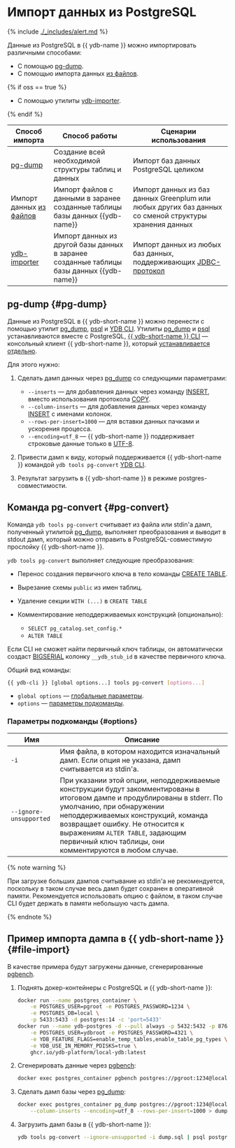 # Импорт данных из PostgreSQL

{% include [./_includes/alert.md](./_includes/alert_preview.md) %}

Данные из PostgreSQL в {{ ydb-name }} можно импортировать различными способами:

- С помощью [pg-dump](#pg-dump).
- С помощью импорта данных [из файлов](#file-import).

{% if oss == true %}

- С помощью утилиты [ydb-importer](../integrations/ingestion/import-jdbc.md).

{% endif %}

|Способ импорта|Способ работы|Сценарии использования|
|--------------|------------------|------------|
|[pg-dump](#pg-dump)|Создание всей необходимой структуры таблиц и данных|Импорт баз данных PostgreSQL целиком|
|Импорт данных [из файлов](../reference/ydb-cli/export-import/import-file.md)|Импорт файлов с данными в заранее созданные таблицы базы данных {{ydb-name}}|Импорт данных из баз данных Greenplum или любых других баз данных со сменой структуры хранения данных|{% if oss == true %}
|[ydb-importer](../integrations/ingestion/import-jdbc.md)|Импорт данных из другой базы данных в заранее созданные таблицы базы данных {{ydb-name}}|Импорт данных из любых баз данных, поддерживающих [JDBC-протокол](https://ru.wikipedia.org/wiki/Java_Database_Connectivity)|{% endif %}

## pg-dump {#pg-dump}

Данные из PostgreSQL в {{ ydb-short-name }} можно перенести c помощью утилит [pg_dump](https://www.postgresql.org/docs/current/app-pgdump.html), [psql](https://www.postgresql.org/docs/current/app-psql.html) и [YDB CLI](../reference/ydb-cli/index.md). Утилиты [pg_dump](https://www.postgresql.org/docs/current/app-pgdump.html) и [psql](https://www.postgresql.org/docs/current/app-psql.html) устанавливаются вместе с PostgreSQL, [{{ ydb-short-name }} CLI](../reference/ydb-cli/index.md) — консольный клиент {{ ydb-short-name }}, который [устанавливается отдельно](../reference/ydb-cli/install.md).

Для этого нужно:

1. Сделать дамп данных через [pg_dump](https://www.postgresql.org/docs/current/app-pgdump.html) со следующими параметрами:

    * `--inserts` — для добавления данных через команду [INSERT](./statements/insert_into.md), вместо использования протокола [COPY](https://www.postgresql.org/docs/current/sql-copy.html).
    * `--column-inserts` — для добавления данных через команду [INSERT](./statements/insert_into.md) с именами колонок.
    * `--rows-per-insert=1000` — для вставки данных пачками и ускорения процесса.
    * `--encoding=utf_8` — {{ ydb-short-name }} поддерживает строковые данные только в [UTF-8](https://ru.wikipedia.org/wiki/UTF-8).

2. Привести дамп к виду, который поддерживается {{ ydb-short-name }} командой `ydb tools pg-convert` [YDB CLI](../reference/ydb-cli/index.md).
3. Результат загрузить в {{ ydb-short-name }} в режиме postgres-совместимости.

## Команда pg-convert {#pg-convert}

Команда `ydb tools pg-convert` считывает из файла или stdin'а дамп, полученный утилитой [pg_dump](https://www.postgresql.org/docs/current/app-pgdump.html), выполняет преобразования и выводит в stdout дамп, который можно отправить в PostgreSQL-совместимую прослойку {{ ydb-short-name }}.

`ydb tools pg-convert` выполняет следующие преобразования:

* Перенос создания первичного ключа в тело команды [CREATE TABLE](./statements/create_table.md).
* Вырезание схемы `public` из имен таблиц.
* Удаление секции `WITH (...)` в `CREATE TABLE`
* Комментирование неподдерживаемых конструкций (опционально):

  * `SELECT pg_catalog.set_config.*`
  * `ALTER TABLE`

Если CLI не сможет найти первичный ключ таблицы, он автоматически создаст [BIGSERIAL](https://www.postgresql.org/docs/current/datatype-numeric.html#DATATYPE-SERIAL) колонку `__ydb_stub_id` в качестве первичного ключа.

Общий вид команды:

```bash
{{ ydb-cli }} [global options...] tools pg-convert [options...]
```

* `global options` — [глобальные параметры](../reference/ydb-cli/commands/global-options.md).
* `options` — [параметры подкоманды](#options).

### Параметры подкоманды {#options}

Имя | Описание
---|---
`-i` | Имя файла, в котором находится изначальный дамп. Если опция не указана, дамп считывается из stdin'a.
`--ignore-unsupported` | При указании этой опции, неподдерживаемые конструкции будут закомментированы в итоговом дампе и продублированы в stderr. По умолчанию, при обнаружении неподдерживаемых конструкций, команда возвращает ошибку. Не относится к выражениям `ALTER TABLE`, задающим первичный ключ таблицы, они комментируются в любом случае.

{% note warning %}

При загрузке больших дампов считывание из stdin'a не рекомендуется, поскольку в таком случае весь дамп будет сохранен в оперативной памяти. Рекомендуется использовать опцию с файлом, в таком случае CLI будет держать в памяти небольшую часть дампа.

{% endnote %}

## Пример импорта дампа в {{ ydb-short-name }} {#file-import}

В качестве примера будут загружены данные, сгенерированные [pgbench](https://www.postgresql.org/docs/current/pgbench.html).

1. Поднять докер-контейнеры с PostgreSQL и {{ ydb-short-name }}:

    ```bash
    docker run --name postgres_container \
        -e POSTGRES_USER=pgroot -e POSTGRES_PASSWORD=1234 \
        -e POSTGRES_DB=local \
        -p 5433:5433 -d postgres:14 -c 'port=5433'
    docker run --name ydb-postgres -d --pull always -p 5432:5432 -p 8765:8765 \
        -e POSTGRES_USER=ydbroot -e POSTGRES_PASSWORD=4321 \
        -e YDB_FEATURE_FLAGS=enable_temp_tables,enable_table_pg_types \
        -e YDB_USE_IN_MEMORY_PDISKS=true \
        ghcr.io/ydb-platform/local-ydb:latest
    ```

2. Сгенерировать данные через [pgbench](https://www.postgresql.org/docs/current/pgbench.html):

    ```bash
    docker exec postgres_container pgbench postgres://pgroot:1234@localhost:5433/local -i
    ```

3. Сделать дамп базы через [pg_dump](https://www.postgresql.org/docs/current/app-pgdump.html):

    ```bash
    docker exec postgres_container pg_dump postgres://pgroot:1234@localhost:5433/local --inserts \
        --column-inserts --encoding=utf_8 --rows-per-insert=1000 > dump.sql
    ```

4. Загрузить дамп базы в {{ ydb-short-name }}:

    ```bash
    ydb tools pg-convert --ignore-unsupported -i dump.sql | psql postgresql://ydbroot:4321@localhost:5432/local
    ```